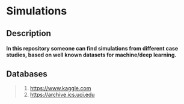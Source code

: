 # Simulations

## Description
#### In this repository someone can find simulations from different case studies, based on well known datasets for machine/deep learning.

## Databases
> 1. https://www.kaggle.com
> 2. https://archive.ics.uci.edu
